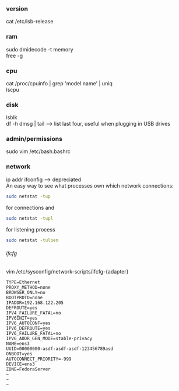 ### version  
cat /etc/lsb-release  
### ram  
sudo dmidecode -t memory  
free -g  
### cpu  
cat /proc/cpuinfo | grep 'model name' | uniq  
lscpu  
### disk  
lsblk  
df -h
dmsg | tail --> list last four, useful when plugging in USB drives  
### admin/permissions  
sudo vim /etc/bash.bashrc  
### network  
ip addr
ifconfig --> depreciated  
An easy way to see what processes own which network connections:  
```bash
sudo netstat -tup  
```
for connections and  
```bash
sudo netstat -tupl  
```
for listening process  
```bash
sudo netstat -tulpen  
```
###### ifcfg  
vim /etc/sysconfig/network-scripts/ifcfg-{adapter}
```vim
TYPE=Ethernet  
PROXY_METHOD=none  
BROWSER_ONLY=no  
BOOTPROTO=none  
IPADDR=192.168.122.205  
DEFROUTE=yes  
IPV4_FAILURE_FATAL=no  
IPV6INIT=yes  
IPV6_AUTOCONF=yes  
IPV6_DEFROUTE=yes  
IPV6_FAILURE_FATAL=no  
IPV6_ADDR_GEN_MODE=stable-privacy  
NAME=ens3  
UUID=00000000-asdf-asdf-asdf-123456789asd  
ONBOOT=yes  
AUTOCONNECT_PRIORITY=-999  
DEVICE=ens3  
ZONE=FedoraServer  
~  
~  
~    
```